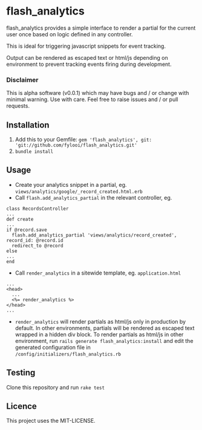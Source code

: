 # flash_analytics

flash_analytics provides a simple interface to render a partial for the current user once based on logic defined in any controller.

This is ideal for triggering javascript snippets for event tracking.

Output can be rendered as escaped text or html/js depending on environment to prevent tracking events firing during development.

### Disclaimer
This is alpha software (v0.0.1) which may have bugs and / or change with minimal warning. Use with care. Feel free to raise issues and / or pull requests.

## Installation
  1. Add this to your Gemfile:
    `gem 'flash_analytics', git: 'git://github.com/fylooi/flash_analytics.git'`
  2. `bundle install`

## Usage
- Create your analytics snippet in a partial, eg. `views/analytics/google/_record_created.html.erb`
- Call `flash.add_analytics_partial` in the relevant controller, eg.
```
class RecordsController
...
def create
...
if @record.save
  flash.add_analytics_partial 'views/analytics/record_created', record_id: @record.id
  redirect_to @record
else
...
end
```
- Call `render_analytics` in a sitewide template, eg. `application.html`
```
...
<head>
  ...
  <%= render_analytics %>
</head>
...
```
- `render_analytics` will render partials as html/js only in production by default. In other environments, partials will be rendered as escaped text wrapped in a hidden div block. To render partials as html/js in other environment, run `rails generate flash_analytics:install` and edit the generated configuration file in `/config/initializers/flash_analytics.rb`

## Testing
Clone this repository and run `rake test`

## Licence

This project uses the MIT-LICENSE.